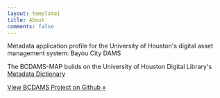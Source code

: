 ```yaml
---
layout: template1
title: About
comments: false
---
```


<div class="jumbotron">
    <p>Metadata application profile for the University of Houston's digital asset management system: Bayou City DAMS</p>
    <p>The BCDAMS-MAP builds on the University of Houston Digital Library's <a href="http://digital.lib.uh.edu/about/metadata">Metadata Dictionary</a></p>
    <p>
        <a class="btn btn-lg btn-primary" href="https://github.com/uhlibraries-digital" role="button">View BCDAMS Project on Github &raquo;</a>
    </p>
</div>
